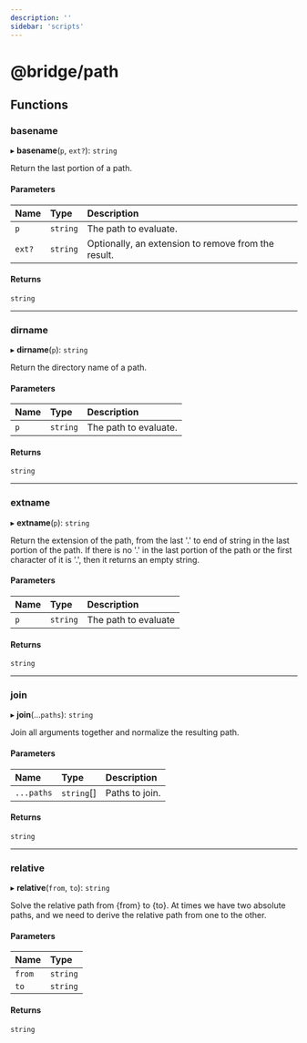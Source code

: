 ```yaml
---
description: ''
sidebar: 'scripts'
---
```


# @bridge/path

## Functions

### basename

▸ **basename**(`p`, `ext?`): `string`

Return the last portion of a path.

#### Parameters

| Name | Type | Description |
| :------ | :------ | :------ |
| `p` | `string` | The path to evaluate. |
| `ext?` | `string` | Optionally, an extension to remove from the result. |

#### Returns

`string`

___

### dirname

▸ **dirname**(`p`): `string`

Return the directory name of a path.

#### Parameters

| Name | Type | Description |
| :------ | :------ | :------ |
| `p` | `string` | The path to evaluate. |

#### Returns

`string`

___

### extname

▸ **extname**(`p`): `string`

Return the extension of the path, from the last '.' to end of string in the last portion of the path. If there is no '.' in the last portion of the path or the first character of it is '.', then it returns an empty string.

#### Parameters

| Name | Type | Description |
| :------ | :------ | :------ |
| `p` | `string` | The path to evaluate |

#### Returns

`string`

___

### join

▸ **join**(...`paths`): `string`

Join all arguments together and normalize the resulting path.

#### Parameters

| Name | Type | Description |
| :------ | :------ | :------ |
| `...paths` | `string`[] | Paths to join. |

#### Returns

`string`

___

### relative

▸ **relative**(`from`, `to`): `string`

Solve the relative path from {from} to {to}. At times we have two absolute paths, and we need to derive the relative path from one to the other.

#### Parameters

| Name | Type |
| :------ | :------ |
| `from` | `string` |
| `to` | `string` |

#### Returns

`string`
